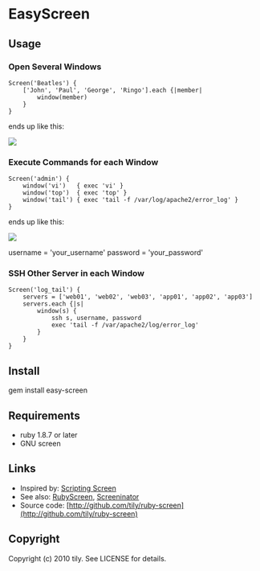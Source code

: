 EasyScreen
======

Usage
-------

### Open Several Windows

    Screen('Beatles') {
        ['John', 'Paul', 'George', 'Ringo'].each {|member|
            window(member)
        }
    }

ends up like this:

<img src="http://gyazo.com/a61076d8a6035ea8ed51dd3cc6a7fe13.png" />



### Execute Commands for each Window

    Screen('admin') {
        window('vi')   { exec 'vi' }
        window('top')  { exec 'top' }
        window('tail') { exec 'tail -f /var/log/apache2/error_log' }
    }

ends up like this:

<img src="http://gyazo.com/88d2bf51e72307c33a7b189faf65ebaf.png" />

username = 'your_username'
password = 'your_password'

### SSH Other Server in each Window

    Screen('log_tail') {
        servers = ['web01', 'web02', 'web03', 'app01', 'app02', 'app03']
        servers.each {|s|
            window(s) {
                ssh s, username, password
                exec 'tail -f /var/apache2/log/error_log'
            }
        } 
    }

Install
-------

 gem install easy-screen


Requirements
-------

 * ruby 1.8.7 or later
 * GNU screen

Links
-------

 * Inspired by: [Scripting Screen](http://blog.lathi.net/articles/2008/09/13/scripting-screen)
 * See also: [RubyScreen](http://ruby-screen.rubyforge.org/), [Screeninator](http://github.com/jondruse/screeninator)
 * Source code: [http://github.com/tily/ruby-screen](http://github.com/tily/ruby-screen)

Copyright
-------
Copyright (c) 2010 tily. See LICENSE for details.
